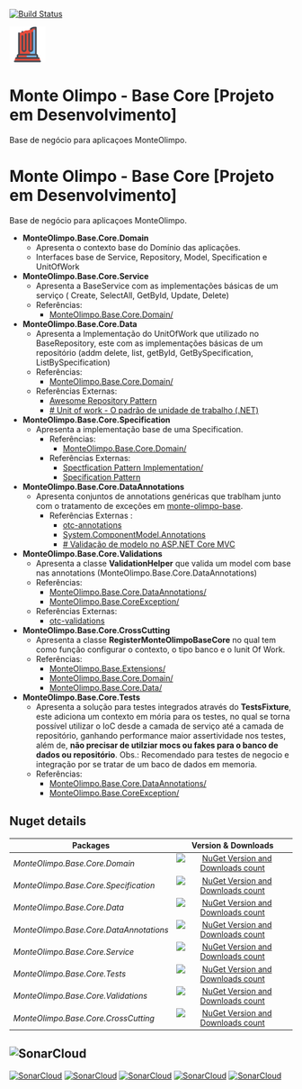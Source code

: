 [![Build Status](https://dev.azure.com/MMarlonMs/MonteOlimpo/_apis/build/status/mmarlonms.monte-olimpo-base-core)](https://dev.azure.com/MMarlonMs/MonteOlimpo/_build/latest?definitionId=1)

![Logo](https://github.com/mmarlonms/monte-olimpo-base-core/blob/master/docs/monte-olimpo-base-core.png)

# Monte Olimpo - Base Core [Projeto em Desenvolvimento]
Base de negócio para aplicaçoes MonteOlimpo.


# Monte Olimpo - Base Core [Projeto em Desenvolvimento]
Base de negócio para aplicaçoes MonteOlimpo.

* __MonteOlimpo.Base.Core.Domain__
	* Apresenta o contexto base do Domínio das aplicações.
	* Interfaces base de Service, Repository, Model, Specification e UnitOfWork
*	__MonteOlimpo.Base.Core.Service__
	*	Apresenta a BaseService com as implementações básicas de um serviço ( Create, SelectAll, GetById, Update, Delete) 
	*	Referências:
		*	 [MonteOlimpo.Base.Core.Domain/](https://www.nuget.org/packages/MonteOlimpo.Base.Core.Domain/)
*	__MonteOlimpo.Base.Core.Data__
	*	Apresenta a Implementação do UnitOfWork que utilizado no BaseRepository, este com as implementações básicas de um repositório (addm delete, list, getById, GetBySpecification, ListBySpecification)
	*	Referências:
		* [MonteOlimpo.Base.Core.Domain/](https://www.nuget.org/packages/MonteOlimpo.Base.Core.Domain/)
	* Referências Externas:
		*  [Awesome Repository Pattern](https://blog.kylegalbraith.com/2018/03/06/getting-familiar-with-the-awesome-repository-pattern/)
		* [# Unit of work - O padrão de unidade de trabalho (.NET)](https://www.devmedia.com.br/unit-of-work-o-padrao-de-unidade-de-trabalho-net/25811)
* __MonteOlimpo.Base.Core.Specification__
	* Apresenta a implementação base de uma Specification.
		* Referências:
			* [MonteOlimpo.Base.Core.Domain/](https://www.nuget.org/packages/MonteOlimpo.Base.Core.Domain/)
		* Referências Externas:
			* [Spectfication Pattern Implementation/](https://enterprisecraftsmanship.com/posts/specification-pattern-c-implementation/)
			* [Specification Pattern](https://en.wikipedia.org/wiki/Specification_pattern)
*  __MonteOlimpo.Base.Core.DataAnnotations__
	* Apresenta conjuntos de annotations  genéricas que trablham junto com o tratamento de exceções em [monte-olimpo-base](https://github.com/mmarlonms/monte-olimpo-base).
		* Referências Externas : 
			* [otc-annotations](https://github.com/OleConsignado/otc-annotations)
			* [System.ComponentModel.Annotations](https://github.com/dotnet/corefx/tree/v1.1.8/src/System.ComponentModel.Annotations)
			* [# Validação de modelo no ASP.NET Core MVC](https://docs.microsoft.com/pt-br/aspnet/core/mvc/models/validation?view=aspnetcore-2.2)
* __MonteOlimpo.Base.Core.Validations__
	* Apresenta a classe __ValidationHelper__ que valida um model com base nas annotations (MonteOlimpo.Base.Core.DataAnnotations)
	* Referências: 
		* [MonteOlimpo.Base.Core.DataAnnotations/](https://www.nuget.org/packages/MonteOlimpo.Base.Core.DataAnnotations/)
		* [MonteOlimpo.Base.CoreException/](https://www.nuget.org/packages/MonteOlimpo.Base.CoreException/)
	* Referências Externas:
		* [otc-validations](https://github.com/OleConsignado/otc-validations)
* __MonteOlimpo.Base.Core.CrossCutting__
	* Apresenta a classe __RegisterMonteOlimpoBaseCore__ no qual tem como função configurar o contexto, o tipo banco e o Iunit Of Work.
	* Referências: 
		* [MonteOlimpo.Base.Extensions/](https://www.nuget.org/packages/MonteOlimpo.Base.Extensions/)
		* [MonteOlimpo.Base.Core.Domain/](https://www.nuget.org/packages/MonteOlimpo.Base.Core.Domain/)
		* [MonteOlimpo.Base.Core.Data/](https://www.nuget.org/packages/MonteOlimpo.Base.Core.Data/)
* __MonteOlimpo.Base.Core.Tests__
	* Apresenta a solução para testes integrados através do __TestsFixture__, este adiciona um contexto em mória para os testes, no qual se torna possível utilizar o IoC desde a camada de serviço até a camada de repositório, ganhando performance maior assertividade nos testes, além de, __não precisar de utilziar mocs ou fakes para o banco de dados ou repositório__. Obs.: Recomendado para testes de negocio e integração por se tratar de um baco de dados em memoria. 
	* Referências: 
		* [MonteOlimpo.Base.Core.DataAnnotations/](https://www.nuget.org/packages/MonteOlimpo.Base.Core.DataAnnotations/)	
		*  [MonteOlimpo.Base.CoreException/](https://www.nuget.org/packages/MonteOlimpo.Base.CoreException/)

## Nuget details
|Packages|Version & Downloads|
|---------------------------|:---:|
|*MonteOlimpo.Base.Core.Domain*|[![NuGet Version and Downloads count](https://buildstats.info/nuget/MonteOlimpo.Base.Core.Domain)](https://www.nuget.org/packages/MonteOlimpo.Base.Core.Domain)|
|*MonteOlimpo.Base.Core.Specification*|[![NuGet Version and Downloads count](https://buildstats.info/nuget/MonteOlimpo.Base.Core.Specification)](https://www.nuget.org/packages/MonteOlimpo.Base.Core.Specification)|
|*MonteOlimpo.Base.Core.Data*|[![NuGet Version and Downloads count](https://buildstats.info/nuget/MonteOlimpo.Base.Core.Data)](https://www.nuget.org/packages/MonteOlimpo.Base.Core.Data)|
|*MonteOlimpo.Base.Core.DataAnnotations*|[![NuGet Version and Downloads count](https://buildstats.info/nuget/MonteOlimpo.Base.Core.DataAnnotations)](https://www.nuget.org/packages/MonteOlimpo.Base.Core.DataAnnotations)|
|*MonteOlimpo.Base.Core.Service*|[![NuGet Version and Downloads count](https://buildstats.info/nuget/MonteOlimpo.Base.Core.Service)](https://www.nuget.org/packages/MonteOlimpo.Base.Core.Service)|
|*MonteOlimpo.Base.Core.Tests*|[![NuGet Version and Downloads count](https://buildstats.info/nuget/MonteOlimpo.Base.Core.Tests)](https://www.nuget.org/packages/MonteOlimpo.Base.Core.Tests)|
|*MonteOlimpo.Base.Core.Validations*|[![NuGet Version and Downloads count](https://buildstats.info/nuget/MonteOlimpo.Base.Core.Validations)](https://www.nuget.org/packages/MonteOlimpo.Base.Core.Validations)|
|*MonteOlimpo.Base.Core.CrossCutting*|[![NuGet Version and Downloads count](https://buildstats.info/nuget/MonteOlimpo.Base.Core.CrossCutting)](https://www.nuget.org/packages/MonteOlimpo.Base.Core.CrossCutting)|



## ![SonarCloud](https://sonarcloud.io/images/project_badges/sonarcloud-white.svg)
[![SonarCloud](https://sonarcloud.io/api/project_badges/measure?project=monte-olimpo-base-core&metric=ncloc)](https://sonarcloud.io/dashboard?id=monte-olimpo-base-core)
[![SonarCloud](https://sonarcloud.io/api/project_badges/measure?project=monte-olimpo-base-core&metric=duplicated_lines_density)](https://sonarcloud.io/dashboard?id=monte-olimpo-base-core)
[![SonarCloud](https://sonarcloud.io/api/project_badges/measure?project=monte-olimpo-base-core&metric=bugs)](https://sonarcloud.io/dashboard?id=monte-olimpo-base-core)
[![SonarCloud](https://sonarcloud.io/api/project_badges/measure?project=monte-olimpo-base-core&metric=vulnerabilities)](https://sonarcloud.io/dashboard?id=monte-olimpo-base-core)
[![SonarCloud](https://sonarcloud.io/api/project_badges/measure?project=monte-olimpo-base-core&metric=code_smells)](https://sonarcloud.io/dashboard?id=monte-olimpo-base-core)




